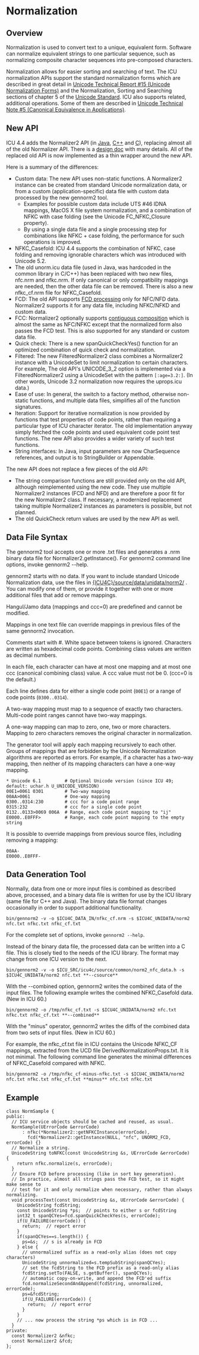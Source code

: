 <!--
© 2020 and later: Unicode, Inc. and others.
License & terms of use: http://www.unicode.org/copyright.html
-->

# Normalization

## Overview

Normalization is used to convert text to a unique, equivalent form. Software can
normalize equivalent strings to one particular sequence, such as normalizing
composite character sequences into pre-composed characters.

Normalization allows for easier sorting and searching of text. The ICU
normalization APIs support the standard normalization forms which are described
in great detail in [Unicode Technical Report #15 (Unicode Normalization
Forms)](http://www.unicode.org/reports/tr15/) and the Normalization, Sorting and
Searching sections of chapter 5 of the [Unicode
Standard](http://www.unicode.org/versions/latest/). ICU also supports related,
additional operations. Some of them are described in [Unicode Technical Note #5
(Canonical Equivalence in Applications)](http://www.unicode.org/notes/tn5/).

## New API

ICU 4.4 adds the Normalizer2 API (in
[Java](https://unicode-org.github.io/icu-docs/apidoc/released/icu4j/com/ibm/icu/text/Normalizer2.html),
[C++](https://unicode-org.github.io/icu-docs/apidoc/released/icu4c/classNormalizer2.html) and
[C](https://unicode-org.github.io/icu-docs/apidoc/released/icu4c/unorm2_8h.html)), replacing almost all
of the old Normalizer API. There is a [design
doc](http://site.icu-project.org/design/normalization/custom) with many details.
All of the replaced old API is now implemented as a thin wrapper around the new
API.

Here is a summary of the differences:

*   Custom data: The new API uses non-static functions. A Normalizer2 instance
    can be created from standard Unicode normalization data, or from a custom
    (application-specific) data file with custom data processed by the new
    gennorm2 tool.
    *   Examples for possible custom data include UTS #46 IDNA mappings, MacOS X
        file system normalization, and a combination of NFKC with case folding
        (see the Unicode FC_NFKC_Closure property).
    *   By using a single data file and a single processing step for
        combinations like NFKC + case folding, the performance for such
        operations is improved.
*   NFKC_Casefold: ICU 4.4 supports the combination of NFKC, case folding and
    removing ignorable characters which was introduced with Unicode 5.2.
*   The old unorm.icu data file (used in Java, was hardcoded in the common
    library in C/C++) has been replaced with two new files, nfc.nrm and
    nfkc.nrm. If only canonical or only compatibility mappings are needed, then
    the other data file can be removed. There is also a new nfkc_cf.nrm file for
    NFKC_Casefold.
*   FCD: The old API supports [FCD
    processing](http://www.unicode.org/notes/tn5/#FCD) only for NFC/NFD data.
    Normalizer2 supports it for any data file, including NFKC/NFKD and custom
    data.
*   FCC: Normalizer2 optionally supports [contiguous
    composition](http://www.unicode.org/notes/tn5/#FCC) which is almost the same
    as NFC/NFKC except that the normalized form also passes the FCD test. This
    is also supported for any standard or custom data file.
*   Quick check: There is a new spanQuickCheckYes() function for an optimized
    combination of quick check and normalization.
*   Filtered: The new FilteredNormalizer2 class combines a Normalizer2 instance
    with a UnicodeSet to limit normalization to certain characters. For example,
    The old API's UNICODE_3_2 option is implemented via a FilteredNormalizer2
    using a UnicodeSet with the pattern `[:age=3.2:]`. (In other words, Unicode
    3.2 normalization now requires the uprops.icu data.)
*   Ease of use: In general, the switch to a factory method, otherwise
    non-static functions, and multiple data files, simplifies all of the
    function signatures.
*   Iteration: Support for iterative normalization is now provided by functions
    that test properties of code points, rather than requiring a particular type
    of ICU character iterator. The old implementation anyway simply fetched the
    code points and used equivalent code point test functions. The new API also
    provides a wider variety of such test functions.
*   String interfaces: In Java, input parameters are now CharSequence
    references, and output is to StringBuilder or Appendable.

The new API does not replace a few pieces of the old API:

*   The string comparison functions are still provided only on the old API,
    although reimplemented using the new code. They use multiple Normalizer2
    instances (FCD and NFD) and are therefore a poor fit for the new Normalizer2
    class. If necessary, a modernized replacement taking multiple Normalizer2
    instances as parameters is possible, but not planned.
*   The old QuickCheck return values are used by the new API as well.

## Data File Syntax

The gennorm2 tool accepts one or more .txt files and generates a .nrm binary
data file for Normalizer2.getInstance(). For gennorm2 command line options,
invoke gennorm2 --help.

gennorm2 starts with no data. If you want to include standard Unicode
Normalization data, use the files in
[{ICU4C}/source/data/unidata/norm2/](http://bugs.icu-project.org/trac/browser/trunk/icu4c/source/data/unidata/norm2)
. You can modify one of them, or provide it together with one or more additional
files that add or remove mappings.

Hangul/Jamo data (mappings and ccc=0) are predefined and cannot be modified.

Mappings in one text file can override mappings in previous files of the same
gennorm2 invocation.

Comments start with #. White space between tokens is ignored. Characters are
written as hexadecimal code points. Combining class values are written as
decimal numbers.

In each file, each character can have at most one mapping and at most one ccc
(canonical combining class) value. A ccc value must not be 0. (ccc=0 is the
default.)

Each line defines data for either a single code point (`00E1`) or a range of
code points (`0300..0314`).

A two-way mapping must map to a sequence of exactly two characters. Multi-code
point ranges cannot have two-way mappings.

A one-way mapping can map to zero, one, two or more characters. Mapping to zero
characters removes the original character in normalization.

The generator tool will apply each mapping recursively to each other. Groups of
mappings that are forbidden by the Unicode Normalization algorithms are reported
as errors. For example, if a character has a two-way mapping, then neither of
its mapping characters can have a one-way mapping.

    * Unicode 6.1         # Optional Unicode version (since ICU 49; default: uchar.h U_UNICODE_VERSION)
    00E1=0061 0301        # Two-way mapping
    00AA>0061             # One-way mapping
    0300..0314:230        # ccc for a code point range
    0315:232              # ccc for a single code point
    0132..0133>0069 006A  # Range, each code point mapping to "ij"
    E0000..E0FFF>         # Range, each code point mapping to the empty string

It is possible to override mappings from previous source files, including
removing a mapping:

    00AA-
    E0000..E0FFF-

## Data Generation Tool

Normally, data from one or more input files is combined as described above,
processed, and a binary data file is written for use by the ICU library (same
file for C++ and Java). The binary data file format changes occasionally in
order to support additional functionality.

    bin/gennorm2 -v -o $ICU4C_DATA_IN/nfkc_cf.nrm -s $ICU4C_UNIDATA/norm2 nfc.txt nfkc.txt nfkc_cf.txt

For the complete set of options, invoke `gennorm2 --help`.

Instead of the binary data file, the processed data can be written into a C
file. This is closely tied to the needs of the ICU library. The format may
change from one ICU version to the next.

    bin/gennorm2 -v -o $ICU_SRC/icu4c/source/common/norm2_nfc_data.h -s $ICU4C_UNIDATA/norm2 nfc.txt **--csource**

With the --combined option, gennorm2 writes the combined data of the input
files. The following example writes the combined NFKC_Casefold data. (New in ICU
60.)

    bin/gennorm2 -o /tmp/nfkc_cf.txt -s $ICU4C_UNIDATA/norm2 nfc.txt nfkc.txt nfkc_cf.txt **--combined**

With the "minus" operator, gennorm2 writes the diffs of the combined data from
two sets of input files. (New in ICU 60.)

For example, the nfkc_cf.txt file in ICU contains the Unicode NFKC_CF mappings,
extracted from the UCD file DerivedNormalizationProps.txt. It is not minimal.
The following command line generates the minimal differences of NFKC_Casefold
compared with NFKC.

    bin/gennorm2 -o /tmp/nfkc_cf-minus-nfkc.txt -s $ICU4C_UNIDATA/norm2 nfc.txt nfkc.txt nfkc_cf.txt **minus** nfc.txt nfkc.txt

## Example

    class NormSample {
    public:
      // ICU service objects should be cached and reused, as usual.
      NormSample(UErrorCode &errorCode)
          : nfkc(*Normalizer2::getNFKCInstance(errorCode),
            fcd(*Normalizer2::getInstance(NULL, "nfc", UNORM2_FCD, errorCode) {}
      // Normalize a string.
      UnicodeString toNFKC(const UnicodeString &s, UErrorCode &errorCode) {
        return nfkc.normalize(s, errorCode);
      }
      // Ensure FCD before processing (like in sort key generation).
      // In practice, almost all strings pass the FCD test, so it might make sense to
      // test for it and only normalize when necessary, rather than always normalizing.
      void processText(const UnicodeString &s, UErrorCode &errorCode) {
        UnicodeString fcdString;
        const UnicodeString *ps;  // points to either s or fcdString
        int32_t spanQCYes=fcd.spanQuickCheckYes(s, errorCode);
        if(U_FAILURE(errorCode)) {
          return;  // report error
        }
        if(spanQCYes==s.length()) {
          ps=&s;  // s is already in FCD
        } else {
          // unnormalized suffix as a read-only alias (does not copy characters)
          UnicodeString unnormalized=s.tempSubString(spanQCYes);
          // set the fcdString to the FCD prefix as a read-only alias
          fcdString.setTo(FALSE, s.getBuffer(), spanQCYes);
          // automatic copy-on-write, and append the FCD'ed suffix
          fcd.normalizeSecondAndAppend(fcdString, unnormalized, errorCode);
          ps=&fcdString;
          if(U_FAILURE(errorCode)) {
            return;  // report error
          }
        }
        // ... now process the string *ps which is in FCD ...
      }
    private:
      const Normalizer2 &nfkc;
      const Normalizer2 &fcd;
    };

